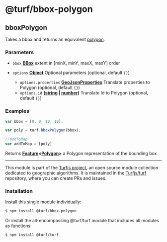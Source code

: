 # @turf/bbox-polygon

<!-- Generated by documentation.js. Update this documentation by updating the source code. -->

## bboxPolygon

Takes a bbox and returns an equivalent [polygon][1].

### Parameters

*   `bbox` **[BBox][2]** extent in \[minX, minY, maxX, maxY] order
*   `options` **[Object][3]** Optional parameters (optional, default `{}`)

    *   `options.properties` **[GeoJsonProperties][4]** Translate properties to Polygon (optional, default `{}`)
    *   `options.id` **([string][5] | [number][6])** Translate Id to Polygon (optional, default `{}`)

### Examples

```javascript
var bbox = [0, 0, 10, 10];

var poly = turf.bboxPolygon(bbox);

//addToMap
var addToMap = [poly]
```

Returns **[Feature][4]<[Polygon][1]>** a Polygon representation of the bounding box

[1]: https://tools.ietf.org/html/rfc7946#section-3.1.6

[2]: https://tools.ietf.org/html/rfc7946#section-5

[3]: https://developer.mozilla.org/docs/Web/JavaScript/Reference/Global_Objects/Object

[4]: https://tools.ietf.org/html/rfc7946#section-3.2

[5]: https://developer.mozilla.org/docs/Web/JavaScript/Reference/Global_Objects/String

[6]: https://developer.mozilla.org/docs/Web/JavaScript/Reference/Global_Objects/Number

<!-- This file is automatically generated. Please don't edit it directly. If you find an error, edit the source file of the module in question (likely index.js or index.ts), and re-run "yarn docs" from the root of the turf project. -->

---

This module is part of the [Turfjs project](https://turfjs.org/), an open source module collection dedicated to geographic algorithms. It is maintained in the [Turfjs/turf](https://github.com/Turfjs/turf) repository, where you can create PRs and issues.

### Installation

Install this single module individually:

```sh
$ npm install @turf/bbox-polygon
```

Or install the all-encompassing @turf/turf module that includes all modules as functions:

```sh
$ npm install @turf/turf
```
